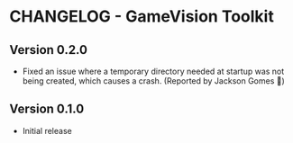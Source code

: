 # CHANGELOG - GameVision Toolkit
## Version 0.2.0
- Fixed an issue where a temporary directory needed at startup was not being created, which causes a crash. (Reported by Jackson Gomes :clap:)
## Version 0.1.0
- Initial release 

